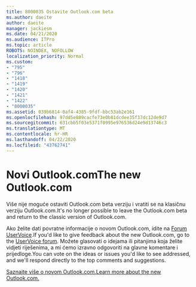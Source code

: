 ```yaml
---
title: 8000035 Ostavite Outlook.com beta
ms.author: daeite
author: daeite
manager: jackiesm
ms.date: 04/21/2020
ms.audience: ITPro
ms.topic: article
ROBOTS: NOINDEX, NOFOLLOW
localization_priority: Normal
ms.custom:
- "795"
- "796"
- "1418"
- "1419"
- "1420"
- "1421"
- "1422"
- "8000035"
ms.assetid: 039b6814-0af4-4385-9fdf-bbc53ab2e161
ms.openlocfilehash: 97dd5e889cacfe73e0b81dcdee35f37dc12de9d7
ms.sourcegitcommit: 631cbb5f03e5371f0995e976536d24e9d13746c3
ms.translationtype: MT
ms.contentlocale: hr-HR
ms.lasthandoff: 04/22/2020
ms.locfileid: "43762741"
---
```

# <a name="the-new-outlookcom"></a><span data-ttu-id="60371-102">Novi Outlook.com</span><span class="sxs-lookup"><span data-stu-id="60371-102">The new Outlook.com</span></span>

<span data-ttu-id="60371-103">Više nije moguće ostaviti Outlook.com beta verziju i vratiti se na klasičnu verziju Outlook.com.</span><span class="sxs-lookup"><span data-stu-id="60371-103">It's no longer possible to leave the Outlook.com beta and return to the classic version of Outlook.com.</span></span>
  
<span data-ttu-id="60371-104">Ako želite dati povratne informacije o novom Outlook.com, idite na [Forum UserVoice](https://go.microsoft.com/fwlink/p/?linkid=851599).</span><span class="sxs-lookup"><span data-stu-id="60371-104">If you'd like to give feedback about the new Outlook.com, go to the [UserVoice forum](https://go.microsoft.com/fwlink/p/?linkid=851599).</span></span> <span data-ttu-id="60371-105">Možete glasovati o idejama ili pitanjima koja želite vidjeti riješenima, a mi ćemo izravno odgovoriti na glavne komentare i prijedloge.</span><span class="sxs-lookup"><span data-stu-id="60371-105">You can vote on the ideas or issues you'd like to see addressed, and we'll respond directly to the top comments and suggestions.</span></span>
  
[<span data-ttu-id="60371-106">Saznajte više o novom Outlook.com.</span><span class="sxs-lookup"><span data-stu-id="60371-106">Learn more about the new Outlook.com.</span></span>](https://go.microsoft.com/fwlink/p/?linkid=874356)
  